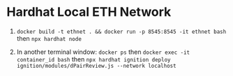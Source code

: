 # Hardhat Local ETH Network

1. `docker build -t ethnet . && docker run -p 8545:8545 -it ethnet bash` then `npx hardhat node`

2. In another terminal window: `docker ps` then `docker exec -it container_id bash` then `npx hardhat ignition deploy ignition/modules/dPairReview.js --network localhost`
